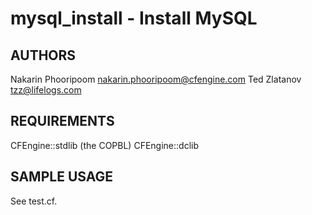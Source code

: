 # mysql_install - Install MySQL

## AUTHORS
Nakarin Phooripoom <nakarin.phooripoom@cfengine.com>
Ted Zlatanov <tzz@lifelogs.com>

## REQUIREMENTS

CFEngine::stdlib (the COPBL)
CFEngine::dclib

## SAMPLE USAGE

See test.cf.
